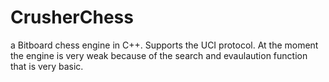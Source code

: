# CrusherChess
a Bitboard chess engine in C++. Supports the UCI protocol.
At the moment the engine is very weak because of the search and evaulaution function that is very basic.

